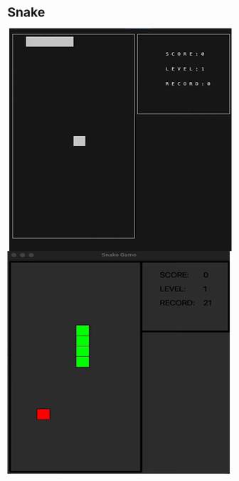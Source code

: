 # Snake

<img src="misc/gif/snake_term.gif" width="500" height="500" align="right"/>
<img src="misc/gif/snake_desk.gif" width="500" height="500" align="left"/>
